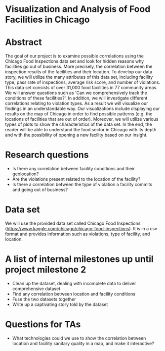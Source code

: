 # Visualization and Analysis of Food Facilities in Chicago 

# Abstract
The goal of our project is to examine possible correlations using the Chicago Food Inspections data set and look for hidden reasons why facilities go out of business. More precisely, the correlation between the inspection results of the facilities and their location. To develop our data story, we will utilize the many attributes of this data set, including facility type, pass rate of inspections, average risk score, and number of violations. This data set consists of over 31,000 food facilities in 77 community areas. We will answer questions such as 'Can we comprehensively track the conditions of these facilities?'. In addition, we will investigate different correlations relating to violation types. As a result we will visualize our findings in an understandable way. Our visualizations include displaying our results on the map of Chicago in order to find possible patterns (e.g. the locations of facilities that are out of order). Moreover, we will utilize various types of plots to show the characteristics of the data set. In the end, the reader will be able to understand the food sector in Chicago with its depth and with the possibility of opening a new facility based on our insight.

# Research questions
* Is there any correlation between facility conditions and their geolocation?
* Are the violations present related to the location of the facility?
* Is there a correlation between the type of violation a facility commits and going out of business?

# Data set
We will use the provided data set called Chicago Food Inspections (https://www.kaggle.com/chicago/chicago-food-inspections). It is in a csv format and provides information such as violations, type of facility, and location. 

# A list of internal milestones up until project milestone 2
* Clean up the dataset, dealing with incomplete data to deliver comprehensive dataset
* Find any correlation between location and facility conditions
* Fuse the two datasets together
* Write up a captivating story told by the dataset

# Questions for TAs
* What technologies could we use to show the correlation between location and facility sanitary quality in a map, and make it interactive?
